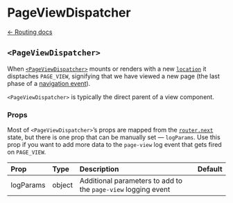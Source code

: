 # PageViewDispatcher

[← Routing docs](../guides/routing/)

## `<PageViewDispatcher>`

When [`<PageViewDispatcher>`](https://github.com/zakness/birchbox-gitbook/tree/1ad9356b440d8ffd191f6222475ef6f0c15444b0/src/components/Routing/PageViewDispatcher/index.js) mounts or renders with a new [`location`](../guides/routing/routing-redux-state.md#location) it disptaches `PAGE_VIEW`, signifying that we have viewed a new page \(the last phase of a [navigation event](../guides/routing/routing-navigation-event.md)\).

`<PageViewDispatcher>` is typically the direct parent of a view component.

### Props

Most of `<PageViewDispatcher>`’s props are mapped from the [`router.next`](../guides/routing/routing-redux-state.md#routernext) state, but there is one prop that can be manually set — `logParams`. Use this prop if you want to add more data to the `page-view` log event that gets fired on `PAGE_VIEW`.

| Prop | Type | Description | Default |
| :--- | :--- | :--- | :--- |
| logParams | object | Additional parameters to add to the `page-view` logging event |  |

